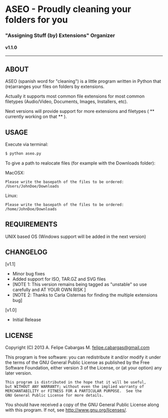 # ASEO - Proudly cleaning your folders for you
### "Assigning Stuff (by) Extensions" Organizer
#### v1.1.0     
___                              

ABOUT
-----

ASEO (spanish word for "cleaning") is a little program written in Python that (re)arranges your files on folders by extensions.

Actually it supports most common file extensions for most common filetypes (Audio/Video, Documents, Images, Installers, etc).

Next versions will provide support for more extensions and filetypes ( ** currently working on that ** ).

USAGE
-----

Execute via terminal: 

```bash
$ python aseo.py
```

To give a path to realocate files (for example with the Downloads folder):

MacOSX:

```
Please write the basepath of the files to be ordered: /Users/JohnDoe/Downloads
````

Linux:

```
Please write the basepath of the files to be ordered: /home/JohnDoe/Downloads
````

REQUIREMENTS
------------

UNIX based OS (Windows support will be added in the next version)

CHANGELOG
---------

[v1.1]

  - Minor bug fixes
  - Added support for ISO, TAR.GZ and SVG files
  - [NOTE 1: This version remains being tagged as "unstable" so use carefully and AT YOUR OWN RISK ]
  - [NOTE 2: Thanks to Carla Cisternas for finding the multiple extensions bug]

[v1.0] 

  - Initial Release

LICENSE
-------

Copyright (C) 2013  A. Felipe Cabargas M. <felipe.cabargas@gmail.com>

   This program is free software: you can redistribute it and/or modify
   it under the terms of the GNU General Public License as published by
   the Free Software Foundation, either version 3 of the License, or
   (at your option) any later version.

    This program is distributed in the hope that it will be useful,
    but WITHOUT ANY WARRANTY; without even the implied warranty of
    MERCHANTABILITY or FITNESS FOR A PARTICULAR PURPOSE.  See the
    GNU General Public License for more details.

   You should have received a copy of the GNU General Public License
   along with this program.  If not, see <http://www.gnu.org/licenses/>.